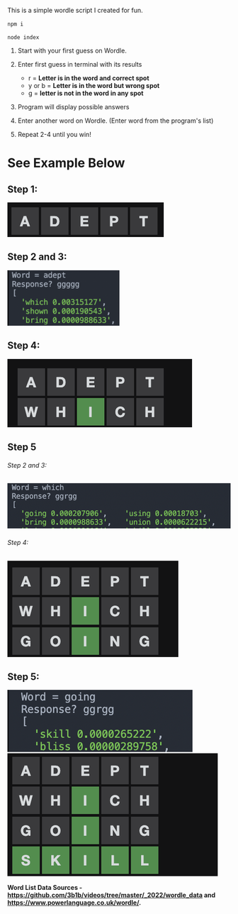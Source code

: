 This is a simple wordle script I created for fun.

```
npm i
```
```
node index
```


1. Start with your first guess on Wordle.
2. Enter first guess in terminal with its results
   - r = **Letter is in the word and correct spot**
   - y or b = **Letter is in the word but wrong spot**
   - g  = **letter is not in the word in any spot**
   
3. Program will display possible answers
4. Enter another word on Wordle. (Enter word from the program's list)
5. Repeat 2-4 until you win!

# See Example Below

## Step 1: 
![guess1](https://github.com/Pradakicks/wordleGuesser/blob/master/images/guess1.png)
## Step 2 and 3: 
![terminalGuess1](https://github.com/Pradakicks/wordleGuesser/blob/master/images/terminalGuess1V2.png)
## Step 4: 
![guess2](https://github.com/Pradakicks/wordleGuesser/blob/master/images/guess2.png)

## Step 5

###### Step 2 and 3:
![terminalGuess2](https://github.com/Pradakicks/wordleGuesser/blob/master/images/terminalGuess2V2.png)
###### Step 4:
![guess3](https://github.com/Pradakicks/wordleGuesser/blob/master/images/guess3.png)

## Step 5:
![terminalGuess3](https://github.com/Pradakicks/wordleGuesser/blob/master/images/terminalGuess3V2.png)
![guess4](https://github.com/Pradakicks/wordleGuesser/blob/master/images/guess4.png)






**Word List Data Sources - https://github.com/3b1b/videos/tree/master/_2022/wordle_data and https://www.powerlanguage.co.uk/wordle/.**
